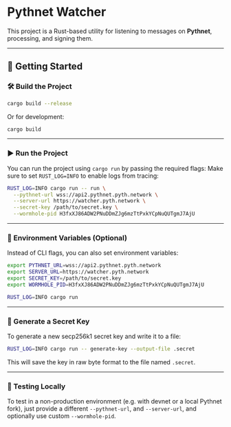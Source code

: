 # Pythnet Watcher

This project is a Rust-based utility for listening to messages on **Pythnet**, processing, and signing them.

---

## 🚀 Getting Started

### 🛠️ Build the Project

```bash
cargo build --release
```

Or for development:

```bash
cargo build
```

---

### ▶️ Run the Project

You can run the project using `cargo run` by passing the required flags:
Make sure to set `RUST_LOG=INFO` to enable logs from tracing:

```bash
RUST_LOG=INFO cargo run -- run \
  --pythnet-url wss://api2.pythnet.pyth.network \
  --server-url https://watcher.pyth.network \
  --secret-key /path/to/secret.key \
  --wormhole-pid H3fxXJ86ADW2PNuDDmZJg6mzTtPxkYCpNuQUTgmJ7AjU
```

---

### 🌱 Environment Variables (Optional)

Instead of CLI flags, you can also set environment variables:

```bash
export PYTHNET_URL=wss://api2.pythnet.pyth.network
export SERVER_URL=https://watcher.pyth.network
export SECRET_KEY=/path/to/secret.key
export WORMHOLE_PID=H3fxXJ86ADW2PNuDDmZJg6mzTtPxkYCpNuQUTgmJ7AjU

RUST_LOG=INFO cargo run
```

---

### 🔑 Generate a Secret Key

To generate a new secp256k1 secret key and write it to a file:

```bash
RUST_LOG=INFO cargo run -- generate-key --output-file .secret
```

This will save the key in raw byte format to the file named `.secret`.

---

### 🧪 Testing Locally

To test in a non-production environment (e.g. with devnet or a local Pythnet fork), just provide a different `--pythnet-url`, and `--server-url`, and optionally use custom `--wormhole-pid`.
